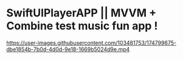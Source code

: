 # SwiftUIPlayerAPP || MVVM + Combine test music fun app !
https://user-images.githubusercontent.com/103481753/174799675-dbe1854b-7b0d-4d0d-9e18-1669b5024d9e.mp4
